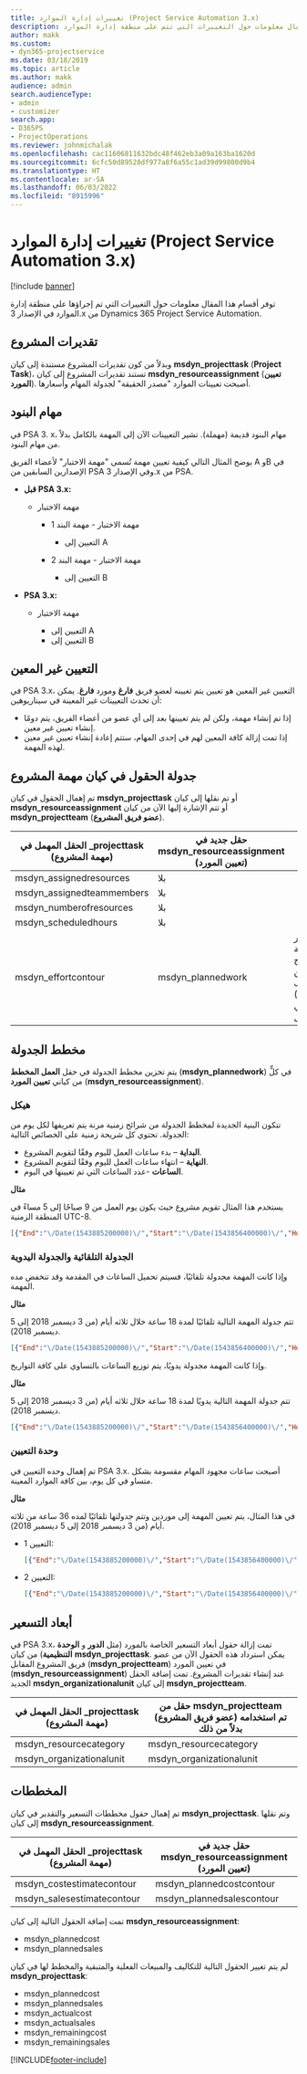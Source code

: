 ```yaml
---
title: تغييرات إدارة الموارد (Project Service Automation 3.x)
description: يوفر هذا المقال معلومات حول التغييرات التي تتم على منطقة إدارة الموارد.
author: makk
ms.custom:
- dyn365-projectservice
ms.date: 03/18/2019
ms.topic: article
ms.author: makk
audience: admin
search.audienceType:
- admin
- customizer
search.app:
- D365PS
- ProjectOperations
ms.reviewer: johnmichalak
ms.openlocfilehash: cac11606811632bdc48f462eb3a09a163ba1620d
ms.sourcegitcommit: 6cfc50d89528df977a8f6a55c1ad39d99800d9b4
ms.translationtype: HT
ms.contentlocale: ar-SA
ms.lasthandoff: 06/03/2022
ms.locfileid: "8915996"
---
```

# <a name="resource-management-changes-project-service-automation-3x"></a>تغييرات إدارة الموارد (Project Service Automation 3.x)

[!include [banner](../../includes/psa-now-project-operations.md)]

توفر أقسام هذا المقال معلومات حول التغييرات التي تم إجراؤها على منطقة إدارة الموارد في الإصدار 3.x من Dynamics 365 Project Service Automation.

## <a name="project-estimates"></a>تقديرات المشروع

وبدلاً من كون تقديرات المشروع مستندة إلى كيان **msdyn\_projecttask** (**Project Task**)، تستند تقديرات المشروع إلى كيان **msdyn\_resourceassignment** (**تعيين المورد**). أصبحت تعيينات الموارد "مصدر الحقيقة" لجدولة المهام وأسعارها.

## <a name="line-tasks"></a>مهام البنود

في PSA 3. x، مهام البنود قديمة (مهملة). تشير التعيينات الآن إلى المهمة بالكامل بدلاً من مهام البنود.

يوضح المثال التالي كيفية تعيين مهمة تُسمى "مهمة الاختبار" لأعضاء الفريق A وB في الإصدارين السابقين من PSA وفي الإصدار 3.x من PSA.

- **قبل PSA 3.x:**

    - مهمة الاختبار

        - مهمة الاختبار - مهمة البند 1

            - التعيين إلى A

        - مهمة الاختبار - مهمة البند 2

            - التعيين إلى B

- **PSA 3.x:**

    - مهمة الاختبار

        - التعيين إلى A
        - التعيين إلى B

## <a name="unassigned-assignment"></a>التعيين غير المعين

في PSA 3.x، التعيين غير المعين هو تعيين يتم تعيينه لعضو فريق **فارغ** ومورد **فارغ**. يمكن أن تحدث التعيينات غير المعينة في سيناريوهين:

- إذا تم إنشاء مهمة، ولكن لم يتم تعيينها بعد إلى أي عضو من أعضاء الفريق، يتم دومًا إنشاء تعيين غير معين. 
- إذا تمت إزالة كافة المعين لهم في إحدى المهام، ستتم إعادة إنشاء تعيين غير معين لهذه المهمة.

## <a name="scheduling-fields-on-the-project-task-entity"></a>جدولة الحقول في كيان مهمة المشروع

تم إهمال الحقول في كيان **msdyn\_projecttask** أو تم نقلها إلى كيان **msdyn\_resourceassignment** أو تتم الإشارة إليها الآن من كيان **msdyn\_projectteam** (**عضو فريق المشروع**).

| الحقل المهمل في \_projecttask (مهمة المشروع) | حقل جديد في msdyn\_resourceassignment (تعيين المورد) | تعليق |
|---|---|---|
| msdyn\_assignedresources | بلا | |
| msdyn\_assignedteammembers | بلا | |
| msdyn\_numberofresources | بلا | |
| msdyn\_scheduledhours | بلا | |
| msdyn\_effortcontour | msdyn\_plannedwork | تم تغيير تنسيق بنية بيانات منهج كائن JavaScript ‏(JSON) المخزنة في الحقل. |

## <a name="schedule-contour"></a>مخطط الجدولة

يتم تخزين مخطط الجدولة في حقل **العمل المخطط** (**msdyn\_plannedwork**) في كلٍّ من كياني **تعيين المورد** (**msdyn\_resourceassignment**).

### <a name="structure"></a>هيكل

تتكون البنية الجديدة لمخطط الجدولة من شرائح زمنية مرنة يتم تعريفها لكل يوم من الجدولة. تحتوي كل شريحة زمنية على الخصائص التالية:

- **البداية** – بدء ساعات العمل لليوم وفقًا لتقويم المشروع.
- **النهاية** – انتهاء ساعات العمل لليوم وفقًا لتقويم المشروع.
- **الساعات** -عدد الساعات التي تم تعيينها في اليوم.

**مثال**

يستخدم هذا المثال تقويم مشروع حيث يكون يوم العمل من 9 صباحًا إلى 5 مساءً في المنطقة الزمنية UTC-8.

```json
[{"End":"\/Date(1543885200000)\/","Start":"\/Date(1543856400000)\/","Hours":8},{"End":"\/Date(1543971600000)\/","Start":"\/Date(1543942800000)\/","Hours":8},{"End":"\/Date(1544058000000)\/","Start":"\/Date(1544029200000)\/","Hours":2}]
```

### <a name="auto-scheduling-and-manual-scheduling"></a>الجدولة التلقائية والجدولة اليدوية

وإذا كانت المهمة مجدولة تلقائيًا، فسيتم تحميل الساعات في المقدمة وقد تنخفض مده المهمة.

**مثال**

تتم جدولة المهمة التالية تلقائيًا لمدة 18 ساعة خلال ثلاثه أيام (من 3 ديسمبر 2018 إلى 5 ديسمبر 2018).

```json
[{"End":"\/Date(1543885200000)\/","Start":"\/Date(1543856400000)\/","Hours":8},{"End":"\/Date(1543971600000)\/","Start":"\/Date(1543942800000)\/","Hours":8},{"End":"\/Date(1544058000000)\/","Start":"\/Date(1544029200000)\/","Hours":2}]
```

وإذا كانت المهمة مجدولة يدويًا، يتم توزيع الساعات بالتساوي على كافة التواريخ.

**مثال**

تتم جدولة المهمة التالية يدويًا لمدة 18 ساعة خلال ثلاثه أيام (من 3 ديسمبر 2018 إلى 5 ديسمبر 2018).

```json
[{"End":"\/Date(1543885200000)\/","Start":"\/Date(1543856400000)\/","Hours":6},{"End":"\/Date(1543971600000)\/","Start":"\/Date(1543942800000)\/","Hours":6},{"End":"\/Date(1544058000000)\/","Start":"\/Date(1544029200000)\/","Hours":6}]
```

### <a name="assignment-unit"></a>وحدة التعيين

تم إهمال وحده التعيين في PSA 3.x. أصبحت ساعات مجهود المهام مقسومة بشكل متساو في كل يوم، بين كافة الموارد المعينة.

**مثال**

في هذا المثال، يتم تعيين المهمة إلى موردين وتتم جدولتها تلقائيًا لمده 36 ساعة من ثلاثه أيام (من 3 ديسمبر 2018 إلى 5 ديسمبر 2018).

- التعيين 1:

    ```json
    [{"End":"\/Date(1543885200000)\/","Start":"\/Date(1543856400000)\/","Hours":8},{"End":"\/Date(1543971600000)\/","Start":"\/Date(1543942800000)\/","Hours":8},{"End":"\/Date(1544058000000)\/","Start":"\/Date(1544029200000)\/","Hours":2}]
    ```

- التعيين 2:

    ```json
    [{"End":"\/Date(1543885200000)\/","Start":"\/Date(1543856400000)\/","Hours":8},{"End":"\/Date(1543971600000)\/","Start":"\/Date(1543942800000)\/","Hours":8},{"End":"\/Date(1544058000000)\/","Start":"\/Date(1544029200000)\/","Hours":2}]
    ```

## <a name="pricing-dimensions"></a>أبعاد التسعير

في PSA 3.x، تمت إزالة حقول أبعاد التسعير الخاصة بالمورد (مثل **الدور** و **الوحدة التنظيمية**) من كيان **msdyn\_projecttask**. يمكن استرداد هذه الحقول الآن من عضو فريق المشروع المقابل (**msdyn\_projectteam**) في تعيين المورد (**msdyn\_resourceassignment**) عند إنشاء تقديرات المشروع. تمت إضافة الحقل الجديد **msdyn\_organizationalunit** إلى كيان **msdyn\_projectteam**.

| الحقل المهمل في \_projecttask (مهمة المشروع) | حقل من msdyn\_projectteam (عضو فريق المشروع) تم استخدامه بدلاً من ذلك |
|---|---|
| msdyn\_resourcecategory | msdyn\_resourcecategory |
| msdyn\_organizationalunit | msdyn\_organizationalunit |

## <a name="contours"></a>المخططات

تم إهمال حقول مخططات التسعير والتقدير في كيان **msdyn\_projecttask**. وتم نقلها إلى كيان **msdyn\_resourceassignment**.

| الحقل المهمل في \_projecttask (مهمة المشروع) | حقل جديد في msdyn\_resourceassignment (تعيين المورد) |
|---|---|
| msdyn\_costestimatecontour | msdyn\_plannedcostcontour |
| msdyn\_salesestimatecontour | msdyn\_plannedsalescontour |

تمت إضافة الحقول التالية إلى كيان **msdyn\_resourceassignment**:

* msdyn\_plannedcost
* msdyn\_plannedsales

لم يتم تغيير الحقول التالية للتكاليف والمبيعات الفعلية والمتبقية والمخطط لها في كيان **msdyn\_projecttask**:

* msdyn\_plannedcost
* msdyn\_plannedsales
* msdyn\_actualcost
* msdyn\_actualsales
* msdyn\_remainingcost
* msdyn\_remainingsales


[!INCLUDE[footer-include](../../includes/footer-banner.md)]
